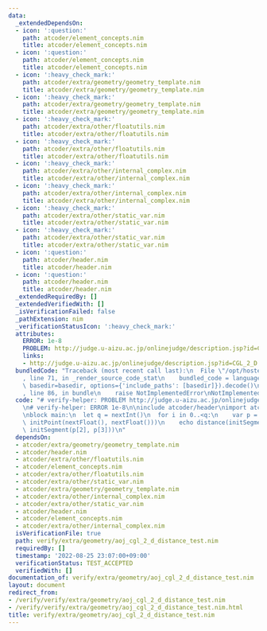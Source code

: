 ```yaml
---
data:
  _extendedDependsOn:
  - icon: ':question:'
    path: atcoder/element_concepts.nim
    title: atcoder/element_concepts.nim
  - icon: ':question:'
    path: atcoder/element_concepts.nim
    title: atcoder/element_concepts.nim
  - icon: ':heavy_check_mark:'
    path: atcoder/extra/geometry/geometry_template.nim
    title: atcoder/extra/geometry/geometry_template.nim
  - icon: ':heavy_check_mark:'
    path: atcoder/extra/geometry/geometry_template.nim
    title: atcoder/extra/geometry/geometry_template.nim
  - icon: ':heavy_check_mark:'
    path: atcoder/extra/other/floatutils.nim
    title: atcoder/extra/other/floatutils.nim
  - icon: ':heavy_check_mark:'
    path: atcoder/extra/other/floatutils.nim
    title: atcoder/extra/other/floatutils.nim
  - icon: ':heavy_check_mark:'
    path: atcoder/extra/other/internal_complex.nim
    title: atcoder/extra/other/internal_complex.nim
  - icon: ':heavy_check_mark:'
    path: atcoder/extra/other/internal_complex.nim
    title: atcoder/extra/other/internal_complex.nim
  - icon: ':heavy_check_mark:'
    path: atcoder/extra/other/static_var.nim
    title: atcoder/extra/other/static_var.nim
  - icon: ':heavy_check_mark:'
    path: atcoder/extra/other/static_var.nim
    title: atcoder/extra/other/static_var.nim
  - icon: ':question:'
    path: atcoder/header.nim
    title: atcoder/header.nim
  - icon: ':question:'
    path: atcoder/header.nim
    title: atcoder/header.nim
  _extendedRequiredBy: []
  _extendedVerifiedWith: []
  _isVerificationFailed: false
  _pathExtension: nim
  _verificationStatusIcon: ':heavy_check_mark:'
  attributes:
    ERROR: 1e-8
    PROBLEM: http://judge.u-aizu.ac.jp/onlinejudge/description.jsp?id=CGL_2_D
    links:
    - http://judge.u-aizu.ac.jp/onlinejudge/description.jsp?id=CGL_2_D
  bundledCode: "Traceback (most recent call last):\n  File \"/opt/hostedtoolcache/Python/3.10.6/x64/lib/python3.10/site-packages/onlinejudge_verify/documentation/build.py\"\
    , line 71, in _render_source_code_stat\n    bundled_code = language.bundle(stat.path,\
    \ basedir=basedir, options={'include_paths': [basedir]}).decode()\n  File \"/opt/hostedtoolcache/Python/3.10.6/x64/lib/python3.10/site-packages/onlinejudge_verify/languages/nim.py\"\
    , line 86, in bundle\n    raise NotImplementedError\nNotImplementedError\n"
  code: "# verify-helper: PROBLEM http://judge.u-aizu.ac.jp/onlinejudge/description.jsp?id=CGL_2_D\n\
    \n# verify-helper: ERROR 1e-8\n\ninclude atcoder/header\nimport atcoder/extra/geometry/geometry_template\n\
    \nblock main:\n  let q = nextInt()\n  for i in 0..<q:\n    var p = newSeqWith(4,\
    \ initPoint(nextFloat(), nextFloat()))\n    echo distance(initSegment(p[0], p[1]),\
    \ initSegment(p[2], p[3]))\n"
  dependsOn:
  - atcoder/extra/geometry/geometry_template.nim
  - atcoder/header.nim
  - atcoder/extra/other/floatutils.nim
  - atcoder/element_concepts.nim
  - atcoder/extra/other/floatutils.nim
  - atcoder/extra/other/static_var.nim
  - atcoder/extra/geometry/geometry_template.nim
  - atcoder/extra/other/internal_complex.nim
  - atcoder/extra/other/static_var.nim
  - atcoder/header.nim
  - atcoder/element_concepts.nim
  - atcoder/extra/other/internal_complex.nim
  isVerificationFile: true
  path: verify/extra/geometry/aoj_cgl_2_d_distance_test.nim
  requiredBy: []
  timestamp: '2022-08-25 23:07:00+09:00'
  verificationStatus: TEST_ACCEPTED
  verifiedWith: []
documentation_of: verify/extra/geometry/aoj_cgl_2_d_distance_test.nim
layout: document
redirect_from:
- /verify/verify/extra/geometry/aoj_cgl_2_d_distance_test.nim
- /verify/verify/extra/geometry/aoj_cgl_2_d_distance_test.nim.html
title: verify/extra/geometry/aoj_cgl_2_d_distance_test.nim
---
```

